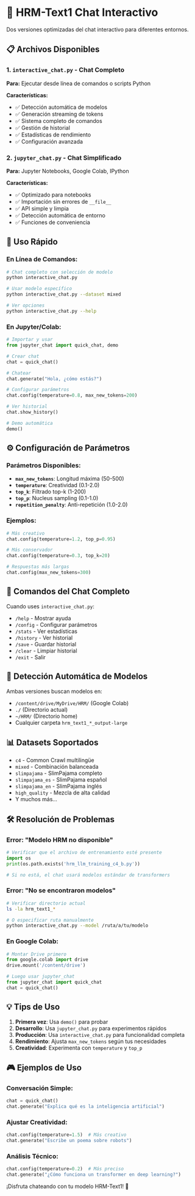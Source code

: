 # 🤖 HRM-Text1 Chat Interactivo

Dos versiones optimizadas del chat interactivo para diferentes entornos.

## 📋 Archivos Disponibles

### 1. `interactive_chat.py` - Chat Completo
**Para:** Ejecutar desde línea de comandos o scripts Python

**Características:**
- ✅ Detección automática de modelos
- ✅ Generación streaming de tokens
- ✅ Sistema completo de comandos
- ✅ Gestión de historial
- ✅ Estadísticas de rendimiento
- ✅ Configuración avanzada

### 2. `jupyter_chat.py` - Chat Simplificado  
**Para:** Jupyter Notebooks, Google Colab, IPython

**Características:**
- ✅ Optimizado para notebooks
- ✅ Importación sin errores de `__file__`
- ✅ API simple y limpia
- ✅ Detección automática de entorno
- ✅ Funciones de conveniencia

## 🚀 Uso Rápido

### En Línea de Comandos:
```bash
# Chat completo con selección de modelo
python interactive_chat.py

# Usar modelo específico
python interactive_chat.py --dataset mixed

# Ver opciones
python interactive_chat.py --help
```

### En Jupyter/Colab:
```python
# Importar y usar
from jupyter_chat import quick_chat, demo

# Crear chat
chat = quick_chat()

# Chatear
chat.generate("Hola, ¿cómo estás?")

# Configurar parámetros
chat.config(temperature=0.8, max_new_tokens=200)

# Ver historial
chat.show_history()

# Demo automática
demo()
```

## ⚙️ Configuración de Parámetros

### Parámetros Disponibles:
- **`max_new_tokens`**: Longitud máxima (50-500)
- **`temperature`**: Creatividad (0.1-2.0)
- **`top_k`**: Filtrado top-k (1-200)
- **`top_p`**: Nucleus sampling (0.1-1.0)
- **`repetition_penalty`**: Anti-repetición (1.0-2.0)

### Ejemplos:
```python
# Más creativo
chat.config(temperature=1.2, top_p=0.95)

# Más conservador
chat.config(temperature=0.3, top_k=20)

# Respuestas más largas
chat.config(max_new_tokens=300)
```

## 🔧 Comandos del Chat Completo

Cuando uses `interactive_chat.py`:

- `/help` - Mostrar ayuda
- `/config` - Configurar parámetros
- `/stats` - Ver estadísticas
- `/history` - Ver historial
- `/save` - Guardar historial
- `/clear` - Limpiar historial
- `/exit` - Salir

## 🎯 Detección Automática de Modelos

Ambas versiones buscan modelos en:
- `/content/drive/MyDrive/HRM/` (Google Colab)
- `./` (Directorio actual)
- `~/HRM/` (Directorio home)
- Cualquier carpeta `hrm_text1_*_output-large`

## 📊 Datasets Soportados

- `c4` - Common Crawl multilingüe
- `mixed` - Combinación balanceada
- `slimpajama` - SlimPajama completo
- `slimpajama_es` - SlimPajama español
- `slimpajama_en` - SlimPajama inglés
- `high_quality` - Mezcla de alta calidad
- Y muchos más...

## 🛠️ Resolución de Problemas

### Error: "Modelo HRM no disponible"
```python
# Verificar que el archivo de entrenamiento esté presente
import os
print(os.path.exists('hrm_llm_training_c4_b.py'))

# Si no está, el chat usará modelos estándar de transformers
```

### Error: "No se encontraron modelos"
```bash
# Verificar directorio actual
ls -la hrm_text1_*

# O especificar ruta manualmente
python interactive_chat.py --model /ruta/a/tu/modelo
```

### En Google Colab:
```python
# Montar Drive primero
from google.colab import drive
drive.mount('/content/drive')

# Luego usar jupyter_chat
from jupyter_chat import quick_chat
chat = quick_chat()
```

## 💡 Tips de Uso

1. **Primera vez**: Usa `demo()` para probar
2. **Desarrollo**: Usa `jupyter_chat.py` para experimentos rápidos
3. **Producción**: Usa `interactive_chat.py` para funcionalidad completa
4. **Rendimiento**: Ajusta `max_new_tokens` según tus necesidades
5. **Creatividad**: Experimenta con `temperature` y `top_p`

## 🎮 Ejemplos de Uso

### Conversación Simple:
```python
chat = quick_chat()
chat.generate("Explica qué es la inteligencia artificial")
```

### Ajustar Creatividad:
```python
chat.config(temperature=1.5)  # Más creativo
chat.generate("Escribe un poema sobre robots")
```

### Análisis Técnico:
```python
chat.config(temperature=0.2)  # Más preciso
chat.generate("¿Cómo funciona un transformer en deep learning?")
```

¡Disfruta chateando con tu modelo HRM-Text1! 🚀